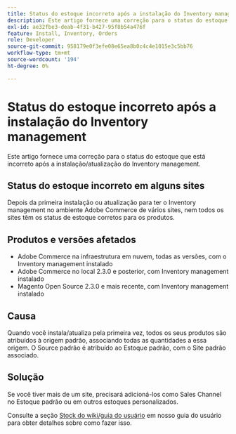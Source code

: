 ```yaml
---
title: Status do estoque incorreto após a instalação do Inventory management
description: Este artigo fornece uma correção para o status do estoque que está incorreto após a instalação/atualização do Inventory management.
exl-id: ae32fbe3-deab-4f31-b427-95f8b54a476f
feature: Install, Inventory, Orders
role: Developer
source-git-commit: 958179e0f3efe08e65ea8b0c4c4e1015e3c5bb76
workflow-type: tm+mt
source-wordcount: '194'
ht-degree: 0%

---
```


# Status do estoque incorreto após a instalação do Inventory management

Este artigo fornece uma correção para o status do estoque que está incorreto após a instalação/atualização do Inventory management.

## Status do estoque incorreto em alguns sites

Depois da primeira instalação ou atualização para ter o Inventory management no ambiente Adobe Commerce de vários sites, nem todos os sites têm os status de estoque corretos para os produtos.

## Produtos e versões afetados

* Adobe Commerce na infraestrutura em nuvem, todas as versões, com o Inventory management instalado
* Adobe Commerce no local 2.3.0 e posterior, com Inventory management instalado
* Magento Open Source 2.3.0 e mais recente, com Inventory management instalado

## Causa

Quando você instala/atualiza pela primeira vez, todos os seus produtos são atribuídos à origem padrão, associando todas as quantidades a essa origem. O Source padrão é atribuído ao Estoque padrão, com o Site padrão associado.

## Solução

Se você tiver mais de um site, precisará adicioná-los como Sales Channel no Estoque padrão ou em outros estoques personalizados.

Consulte a seção [Stock do wiki/guia do usuário](https://docs.magento.com/m2/ce/user_guide/catalog/inventory-stock.html) em nosso guia do usuário para obter detalhes sobre como fazer isso.
